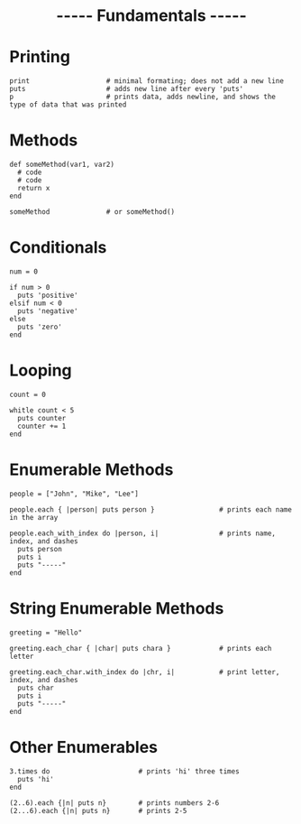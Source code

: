 <h1 align=center>----- Fundamentals -----</h1>

# Printing
  
    print                   # minimal formating; does not add a new line
    puts                    # adds new line after every 'puts'
    p                       # prints data, adds newline, and shows the type of data that was printed
    
# Methods

    def someMethod(var1, var2)
      # code
      # code
      return x
    end
    
    someMethod              # or someMethod()

# Conditionals

    num = 0
    
    if num > 0
      puts 'positive'
    elsif num < 0
      puts 'negative'
    else
      puts 'zero'
    end

# Looping

    count = 0
    
    whitle count < 5
      puts counter
      counter += 1
    end
    
# Enumerable Methods

    people = ["John", "Mike", "Lee"]
    
    people.each { |person| puts person }                # prints each name in the array
    
    people.each_with_index do |person, i|               # prints name, index, and dashes
      puts person
      puts i
      puts "-----"
    end
    
# String Enumerable Methods

    greeting = "Hello"
    
    greeting.each_char { |char| puts chara }            # prints each letter
    
    greeting.each_char.with_index do |chr, i|           # print letter, index, and dashes
      puts char
      puts i
      puts "-----"
    end
    
# Other Enumerables

    3.times do                      # prints 'hi' three times
      puts 'hi'
    end
    
    (2..6).each {|n| puts n}        # prints numbers 2-6
    (2...6).each {|n| puts n}       # prints 2-5
    

